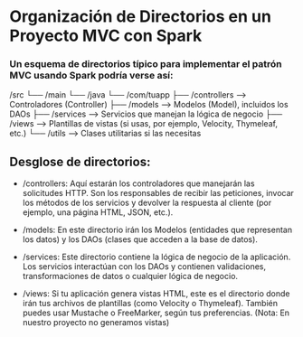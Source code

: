 # Organización de Directorios en un Proyecto MVC con Spark

### Un esquema de directorios típico para implementar el patrón MVC usando Spark podría verse así:

/src
 └── /main
     └── /java
         └── /com/tuapp
             ├── /controllers   --> Controladores (Controller)
             ├── /models        --> Modelos (Model), incluidos los DAOs
             ├── /services      --> Servicios que manejan la lógica de negocio
             ├── /views         --> Plantillas de vistas (si usas, por ejemplo, Velocity, Thymeleaf, etc.)
             └── /utils         --> Clases utilitarias si las necesitas


## Desglose de directorios: 

- /controllers: Aquí estarán los controladores que manejarán las solicitudes HTTP. Son los responsables de recibir las peticiones, invocar los métodos de los servicios y devolver la respuesta al cliente (por ejemplo, una página HTML, JSON, etc.).

- /models: En este directorio irán los Modelos (entidades que representan los datos) y los DAOs (clases que acceden a la base de datos).

- /services: Este directorio contiene la lógica de negocio de la aplicación. Los servicios interactúan con los DAOs y contienen validaciones, transformaciones de datos o cualquier lógica de negocio.

- /views: Si tu aplicación genera vistas HTML, este es el directorio donde irán tus archivos de plantillas (como Velocity o Thymeleaf). También puedes usar Mustache o FreeMarker, según tus preferencias. 
(Nota: En nuestro proyecto no generamos vistas)